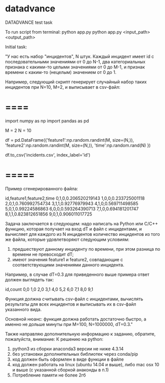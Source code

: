 # datadvance
DATADVANCE test task

To run script from terminal:
python app.py python app.py <input_path> <output_path> <dT>



Initial task:

"У нас есть набор "инцидентов", N штук. Каждый инцидент имеет id с последовательными значениями от 0 до N-1, два категориальных признака с какими-то целыми значениями от 0 до M-1, и признак времени с каким-то (нецелым) значением от 0 до 1.
 
Например, следующий скрипт генерирует случайный набор таких инцидентов при N=10, M=2, и выписывает в csv-файл:
 
# ====
import numpy as np
import pandas as pd 
 
M = 2
N = 10
 
df = pd.DataFrame({'feature1':np.random.randint(M, size=(N,)),
                   'feature2':np.random.randint(M, size=(N,)),
                   'time':np.random.rand(N)
                   })
 
df.to_csv('incidents.csv', index_label='id')
# =====
 
Пример сгенерированного файла:
 
id,feature1,feature2,time
0,1,0,0.206520219143
1,0,0,0.233725001118
2,0,1,0.760992754734
3,1,1,0.92776979943
4,1,0,0.569711498585
5,0,1,0.99224586863
6,0,0,0.593264390713
7,1,0,0.694181201747
8,1,1,0.823812651856
9,0,1,0.906011017725
 
Задача заключается в следующем: надо написать на Python или C/C++ функцию, которая получает на вход dT и файл с инцидентами, и вычисляет для каждого из N инцидентов количество инцидентов из того же файла, которые удовлетворяют следующим условиям:
1) предшествуют данному инциденту по времени, при этом разница по времени не превосходит dT;
2) имеют значения feature1 и feature2, совпадающие с соответствующими значениями данного инцидента.
 
Например, в случае dT=0.3 для приведенного выше примера ответ должен выглядеть так:
 
id,count
0,0
1,0
2,0
3,1
4,0
5,2
6,0
7,1
8,0
9,1
 
Функция должна считывать csv-файл с инцидентами, вычислять результаты для всех инцидентов и выписывать их в csv-файл указанного вида.
 
Основной нюанс: функция должна рабoтать достаточно быстро, а именно не дольше минуты при M=100, N=1000000, dT=0.3."
 
Также направляю дополнительную информацию к заданию, обратите, пожалуйста, внимание:
К решению на python:
1) python3 из сборки anaconda3 версии не ниже 4.3.14
2) без установки дополнительных библиотек через conda/pip
3) код должен быть оформлен в виде функции в файле
4) код должен работать на linux (ubuntu 14.04 и выше), либо mac osx 10 и выше (с указанной сборкой анаконды в п.1)
5) Потребление памяти не более 2гб
